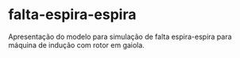 # falta-espira-espira
Apresentação do modelo para simulação de falta espira-espira para máquina de indução com rotor em gaiola.
